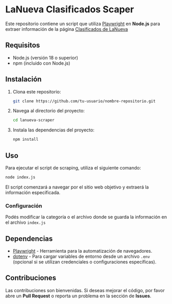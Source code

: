 
# LaNueva Clasificados Scaper

Este repositorio contiene un script que utiliza [Playwright](https://playwright.dev/) en **Node.js** para extraer información de la página [Clasificados de LaNueva](https://www.lanueva.com/servicios/clasificados)

## Requisitos

- Node.js (versión 18 o superior)
- npm (incluido con Node.js)

## Instalación

1. Clona este repositorio:
   ```bash
   git clone https://github.com/tu-usuario/nombre-repositorio.git
   ```
   
2. Navega al directorio del proyecto:
   ```bash
   cd lanueva-scraper
   ```

3. Instala las dependencias del proyecto:
   ```bash
   npm install
   ```

## Uso

Para ejecutar el script de scraping, utiliza el siguiente comando:

```bash
node index.js
```

El script comenzará a navegar por el sitio web objetivo y extraerá la información especificada.

### Configuración

Podés modificar la categoría o el archivo donde se guarda la información en el archivo ```index.js```

## Dependencias

- [Playwright](https://playwright.dev/) - Herramienta para la automatización de navegadores.
- [dotenv](https://www.npmjs.com/package/dotenv) - Para cargar variables de entorno desde un archivo `.env` (opcional si se utilizan credenciales o configuraciones específicas).

## Contribuciones

Las contribuciones son bienvenidas. Si deseas mejorar el código, por favor abre un **Pull Request** o reporta un problema en la sección de **Issues**.
